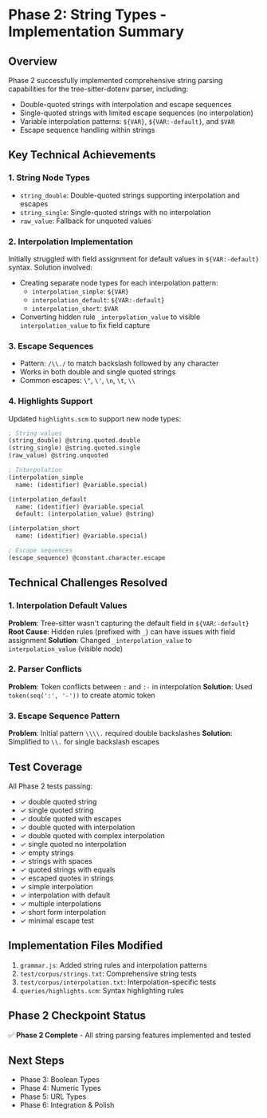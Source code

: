 # Phase 2: String Types - Implementation Summary

## Overview
Phase 2 successfully implemented comprehensive string parsing capabilities for the tree-sitter-dotenv parser, including:
- Double-quoted strings with interpolation and escape sequences
- Single-quoted strings with limited escape sequences (no interpolation)
- Variable interpolation patterns: `${VAR}`, `${VAR:-default}`, and `$VAR`
- Escape sequence handling within strings

## Key Technical Achievements

### 1. String Node Types
- `string_double`: Double-quoted strings supporting interpolation and escapes
- `string_single`: Single-quoted strings with no interpolation
- `raw_value`: Fallback for unquoted values

### 2. Interpolation Implementation
Initially struggled with field assignment for default values in `${VAR:-default}` syntax. Solution involved:
- Creating separate node types for each interpolation pattern:
  - `interpolation_simple`: `${VAR}` 
  - `interpolation_default`: `${VAR:-default}`
  - `interpolation_short`: `$VAR`
- Converting hidden rule `_interpolation_value` to visible `interpolation_value` to fix field capture

### 3. Escape Sequences
- Pattern: `/\\./` to match backslash followed by any character
- Works in both double and single quoted strings
- Common escapes: `\"`, `\'`, `\n`, `\t`, `\\`

### 4. Highlights Support
Updated `highlights.scm` to support new node types:
```scheme
; String values
(string_double) @string.quoted.double
(string_single) @string.quoted.single
(raw_value) @string.unquoted

; Interpolation
(interpolation_simple
  name: (identifier) @variable.special)

(interpolation_default
  name: (identifier) @variable.special
  default: (interpolation_value) @string)

(interpolation_short
  name: (identifier) @variable.special)

; Escape sequences
(escape_sequence) @constant.character.escape
```

## Technical Challenges Resolved

### 1. Interpolation Default Values
**Problem**: Tree-sitter wasn't capturing the default field in `${VAR:-default}`
**Root Cause**: Hidden rules (prefixed with `_`) can have issues with field assignment
**Solution**: Changed `_interpolation_value` to `interpolation_value` (visible node)

### 2. Parser Conflicts
**Problem**: Token conflicts between `:` and `:-` in interpolation
**Solution**: Used `token(seq(':', '-'))` to create atomic token

### 3. Escape Sequence Pattern
**Problem**: Initial pattern `\\\\.` required double backslashes
**Solution**: Simplified to `\\.` for single backslash escapes

## Test Coverage
All Phase 2 tests passing:
- ✓ double quoted string
- ✓ single quoted string  
- ✓ double quoted with escapes
- ✓ double quoted with interpolation
- ✓ double quoted with complex interpolation
- ✓ single quoted no interpolation
- ✓ empty strings
- ✓ strings with spaces
- ✓ quoted strings with equals
- ✓ escaped quotes in strings
- ✓ simple interpolation
- ✓ interpolation with default
- ✓ multiple interpolations
- ✓ short form interpolation
- ✓ minimal escape test

## Implementation Files Modified
1. `grammar.js`: Added string rules and interpolation patterns
2. `test/corpus/strings.txt`: Comprehensive string tests
3. `test/corpus/interpolation.txt`: Interpolation-specific tests
4. `queries/highlights.scm`: Syntax highlighting rules

## Phase 2 Checkpoint Status
✅ **Phase 2 Complete** - All string parsing features implemented and tested

## Next Steps
- Phase 3: Boolean Types
- Phase 4: Numeric Types  
- Phase 5: URL Types
- Phase 6: Integration & Polish